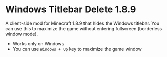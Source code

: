 # Windows Titlebar Delete 1.8.9

A client-side mod for Minecraft 1.8.9 that hides the Windows titlebar. You can use this to maximize the game without entering fullscreen (borderless window mode).

- Works only on Windows
- You can use `Windows + Up` key to maximize the game window

